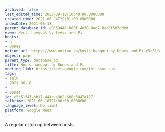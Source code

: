 ```yaml
---
archived: false
last_edited_time: 2023-09-18T10:49:00.0000000
created_time: 2021-06-14T19:01:00.0000000
indexDate: 2021-06-18
parent_database_id: e9339446-880f-4ef0-8ad7-8ad1f507dded
name: Hosts hangout by Bones and Pi
hosts:
- π
- Bones
notion_url: https://www.notion.so/Hosts-hangout-by-Bones-and-Pi-c5c51f47bb17444ca802688e5847a127
object: page
parent_type: database_id
title: Hosts hangout by Bones and Pi
meeting_link: https://meet.google.com/fmt-ksxu-uuv
tags:
- Talk
- 2021-06-18
- π
- Bones
id: c5c51f47-bb17-444c-a802-688e5847a127
talktime: 2021-06-18T20:00:00.0000000
language_level: No limit
platform: Google Meet
---
```


A regular catch up between hosts.


